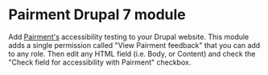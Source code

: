 # Pairment Drupal 7 module
Add [Pairment's](http://pairment.com) accessibility testing to your Drupal website. This module adds a single permission called "View Pairment feedback" that you can add to any role. Then edit any HTML field (i.e. Body, or Content) and check the "Check field for accessibility with Pairment" checkbox.
